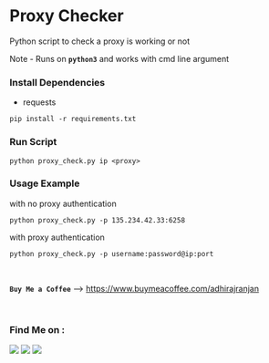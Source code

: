 # Proxy Checker
Python script to check a proxy is working or not

Note - Runs on **`python3`** and works with cmd line argument

### Install Dependencies
- requests

```
pip install -r requirements.txt
```

### Run Script
```
python proxy_check.py ip <proxy>
```

### Usage Example
with no proxy authentication
```
python proxy_check.py -p 135.234.42.33:6258
```
with proxy authentication
```
python proxy_check.py -p username:password@ip:port
```
<br/>

**`Buy Me a Coffee`**
--> https://www.buymeacoffee.com/adhirajranjan

<br/>

### Find Me on :
<p align="left">
  <a href="https://github.com/adhiraj-ranjan" target="_blank"><img src="https://img.shields.io/badge/Github-adhiraj--ranjan-green?style=for-the-badge&logo=github"></a>
  <a href="https://www.instagram.com/adhirajranjan_" target="_blank"><img src="https://img.shields.io/badge/IG-adhiraj_ranjan-pink?style=for-the-badge&logo=instagram"></a>
  <a href="https://t.me/adhirajranjan" target="_blank"><img src="https://img.shields.io/badge/TELEGRAM-ADHIRAJ%20RANJAN-blue?style=for-the-badge&logo=telegram"></a>
  
</p>
